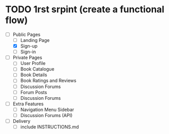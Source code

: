 # TODO 1rst srpint (create a functional flow)

- [ ] Public Pages
    - [ ] Landing Page
    - [x] Sign-up
    - [ ] Sign-in

- [ ] Private Pages
    - [ ] User Profile
    - [ ] Book Catalogue
    - [ ] Book Details
    - [ ] Book Ratings and Reviews
    - [ ] Discussion Forums
    - [ ] Forum Posts
    - [ ] Discussion Forums

- [ ] Extra Features
    - [ ] Navigation Menu Sidebar
    - [ ] Discussion Forums (API)

- [ ] Delivery 
    - [ ] include INSTRUCTIONS.md